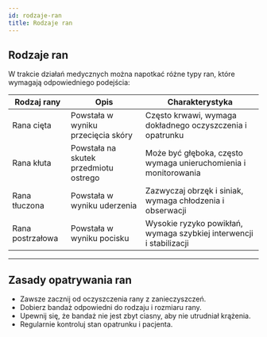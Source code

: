 ```yaml
---
id: rodzaje-ran
title: Rodzaje ran
---
```


## Rodzaje ran

W trakcie działań medycznych można napotkać różne typy ran, które wymagają odpowiedniego podejścia:

| Rodzaj rany       | Opis                                  | Charakterystyka                      |
|-------------------|-------------------------------------|------------------------------------|
| Rana cięta        | Powstała w wyniku przecięcia skóry  | Często krwawi, wymaga dokładnego oczyszczenia i opatrunku |
| Rana kłuta        | Powstała na skutek przedmiotu ostrego | Może być głęboka, często wymaga unieruchomienia i monitorowania |
| Rana tłuczona     | Powstała w wyniku uderzenia          | Zazwyczaj obrzęk i siniak, wymaga chłodzenia i obserwacji |
| Rana postrzałowa  | Powstała w wyniku pocisku             | Wysokie ryzyko powikłań, wymaga szybkiej interwencji i stabilizacji |

---

## Zasady opatrywania ran

- Zawsze zacznij od oczyszczenia rany z zanieczyszczeń.
- Dobierz bandaż odpowiedni do rodzaju i rozmiaru rany.
- Upewnij się, że bandaż nie jest zbyt ciasny, aby nie utrudniał krążenia.
- Regularnie kontroluj stan opatrunku i pacjenta.
